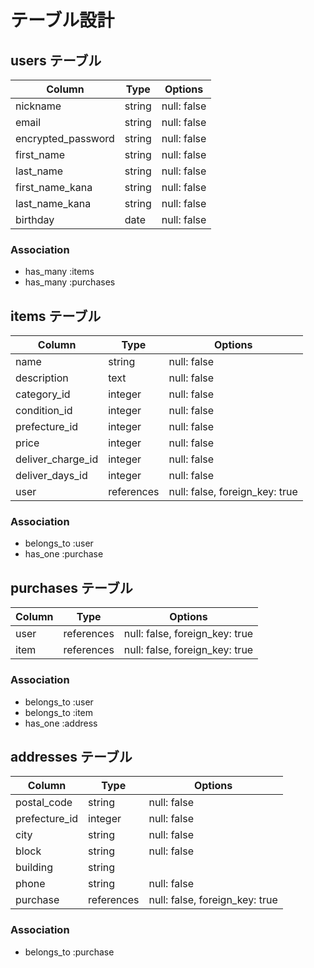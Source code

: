 # テーブル設計

## users テーブル

| Column             | Type     | Options     |
| ------------------ | ---------| ----------- |
| nickname           | string   | null: false |
| email              | string   | null: false |
| encrypted_password | string   | null: false |
| first_name         | string   | null: false |
| last_name          | string   | null: false |
| first_name_kana    | string   | null: false |
| last_name_kana     | string   | null: false |
| birthday           | date     | null: false |

### Association
- has_many :items
- has_many :purchases

## items テーブル

| Column            | Type        | Options                        |
| ------------------| ------------| -------------------------------|
| name              | string      | null: false                    |
| description       | text        | null: false                    |
| category_id       | integer     | null: false                    |
| condition_id      | integer     | null: false                    |
| prefecture_id     | integer     | null: false                    |
| price             | integer     | null: false                    |
| deliver_charge_id | integer     | null: false                    |
| deliver_days_id   | integer     | null: false                    |
| user              | references  | null: false, foreign_key: true |

### Association
- belongs_to :user
- has_one :purchase

## purchases テーブル

| Column  | Type        | Options                        |
| ------- | ----------- | ------------------------------ |
| user    | references  | null: false, foreign_key: true |
| item    | references  | null: false, foreign_key: true |


### Association
- belongs_to :user
- belongs_to :item
- has_one :address

## addresses テーブル

| Column          | Type       | Options                        |
| --------------- | ---------- | ------------------------------ |
| postal_code     | string     | null: false                    |
| prefecture_id   | integer    | null: false                    |
| city            | string     | null: false                    |
| block           | string     | null: false                    |
| building        | string     |                                |
| phone           | string     | null: false                    |
| purchase        | references | null: false, foreign_key: true |

### Association
- belongs_to :purchase